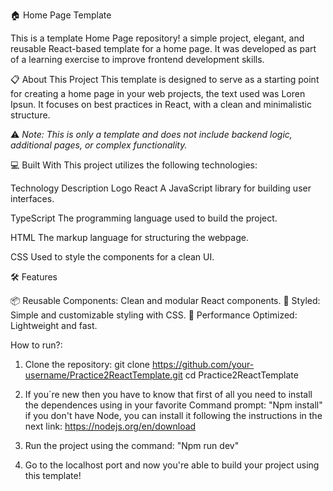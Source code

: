 🏠 Home Page Template

This is a template Home Page repository! a simple project, elegant, and reusable React-based template for a home page. It was developed as part of a learning exercise to improve frontend development skills.

📋 About This Project
This template is designed to serve as a starting point for creating a home page in your web projects, the text used was Loren Ipsun. It focuses on best practices in React, with a clean and minimalistic structure.

⚠️ *Note: This is only a template and does not include backend logic, additional pages, or complex functionality.*

💻 Built With
This project utilizes the following technologies:

Technology	Description	Logo
React	A JavaScript library for building user interfaces.	

TypeScript	The programming language used to build the project.	

HTML	The markup language for structuring the webpage.	

CSS	Used to style the components for a clean UI.	

🛠️ Features

📦 Reusable Components: Clean and modular React components.
🌈 Styled: Simple and customizable styling with CSS.
🚀 Performance Optimized: Lightweight and fast.

How to run?:
1. Clone the repository:
git clone https://github.com/your-username/Practice2ReactTemplate.git
cd Practice2ReactTemplate

2. If you´re new then you have to know that first of all you need to install the dependences using in your favorite Command prompt:
"Npm install"
if you don't have Node, you can install it following the instructions in the next link:
https://nodejs.org/en/download

3. Run the project using the command:
"Npm run dev"

4. Go to the localhost port and now you're able to build your project using this template!


